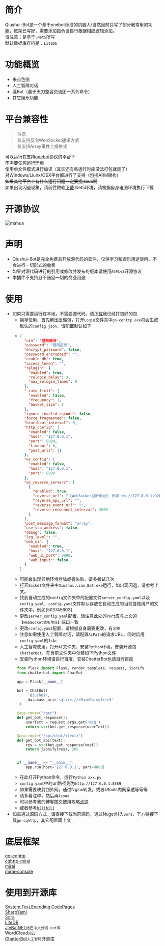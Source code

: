 # 简介
Qiushui-Bot是一个基于onebot标准的机器人/当然目前只写了部分我常用的功能，框架已写好，需要添加指令请自行根据相应逻辑添加。<br />
请注意：是基于`.Net5`所写<br />
默认数据库存档是：`LiteDb`
# 功能概览
* 来点色图
* 人工智障对话
* 莲Bot（基于天刀整容交流团一系列命令）
* 其它娱乐功能
# 平台兼容性
>注意<br />
>仅支持反向WebSocket通讯方式<br />
>仅支持Array事件上报格式<br />

可以运行在支持[onebot](https://github.com/howmanybots/onebot)协议的平台下<br />
不需要任何运行环境<br />
使用单文件模式进行编译（其实还有些运行时库没法打包就是了）<br />
对Windows/Liunx/OSX平台都进行了支持（包括ARM架构）<br />
~~如果其他平台上有什么运行问题一定要提issue啊~~<br />
如果出现闪退现象，请前往微软[下载](https://dotnet.microsoft.com/download).Net5环境，请根据自身电脑环境执行下载
# 开源协议
![mahua](https://camo.githubusercontent.com/3bd1dd6998bcac11dad3430fc4213d8f979b5b133b0e8f66018917be06e3f8f7/68747470733a2f2f696d672e736869656c64732e696f2f6769746875622f6c6963656e73652f434247616e2f537569736569426f743f7374796c653d666f722d7468652d6261646765)
# 声明
* Qiushui-Bot是完全免费且开放源代码的软件，仅供学习和娱乐用途使用，不会进行一切形式的收费
* 如果对源代码进行的引用或修改并发布的版本请使用`AGPLv3`开源协议
* 本插件不支持且不鼓励一切的商业用途
# 使用
* 如果只需要运行在本地，不需要源代码，请[下载](https://changqing-1253469534.cos.ap-chengdu.myqcloud.com/Release.rar)我已经打包好的包
  * 简单使用，首先解压压缩包，打开`Login`文件夹中`go-cqhttp.exe`将会生成默认的`config.json`，请配置默认如下
  * ```Json
    {
      "uin": '登陆账号',
      "password": "登陆密码",
      "encrypt_password": false,
      "password_encrypted": "",
      "enable_db": true,
      "access_token": "",
      "relogin": {
        "enabled": true,
        "relogin_delay": 3,
        "max_relogin_times": 0
      },
      "_rate_limit": {
        "enabled": false,
        "frequency": 1,
        "bucket_size": 1
      },
      "ignore_invalid_cqcode": false,
      "force_fragmented": false,
      "heartbeat_interval": 0,
      "http_config": {
        "enabled": false,
        "host": "127.0.0.1",
        "port": 8080,
        "timeout": 0,
        "post_urls": {}
      },
      "ws_config": {
        "enabled": false,
        "host": "127.0.0.1",
        "port": 8080
      },
      "ws_reverse_servers": [
        {
          "enabled": true,
          "reverse_url": "【WebSocket监听地址】 例如 ws://127.0.0.1:9200",
          "reverse_api_url": "",
          "reverse_event_url": "",
          "reverse_reconnect_interval": 3000
        }
      ],
      "post_message_format": "array",
      "use_sso_address": false,
      "debug": false,
      "log_level": "",
      "web_ui": {
        "enabled": true,
        "host": "127.0.0.1",
        "web_ui_port": 9999,
        "web_input": false
      }
    }
    ```
  * 可能会出现异地环境登陆或者失败，请多尝试几次
  * 打开`Socket`文件夹中`Qiushui.Lian.Bot.exe`运行，如出现闪退，请参考上文。
  * 找到自动生成的`config`文件夹中的配置文件`server_config.yaml`以及`config.yaml`，`config.yaml`文件默认存放在自动生成的当前登陆用户的文件夹中，例如[503745803]
  * 更改`server_config.yaml`配置，请注意此处的`Port`应与上文的`【WebSocket监听地址】`端口一致
  * 更改`config.yaml`配置，请根据自身需要更改，有`注释`
  * 注意如需使用人工智障对话，请配置`AiPath`的请求URL，同时启用`config.yaml`的`IsAi`
  * 人工智障使用，打开`AI`文件夹，安装`Python`环境，安装开源包`ChatterBot`，在当前文件夹中创建如下Python文件
   * 安装Python环境请自行百度，安装ChatterBot也请自行百度
    ``` Python
      from flask import Flask, render_template, request, jsonify
      from chatterbot import ChatBot

      app = Flask(__name__)

      bot = ChatBot(
           'Qiushui',
           database_uri='sqlite:///MainDb.sqlite3'
       )

      @app.route("/get")
      def get_bot_response():
          userText = request.args.get('msg')
          return str(bot.get_response(userText))

      @app.route("/api/chat/<text>")
      def get_bot_api(text):
          res = str(bot.get_response(text))
          return jsonify(res), 200


      if __name__ == "__main__":
          app.run(host='127.0.0.1', port=8889)
    ```
    * 在此打开Python命令，运行`Python xxx.py`<br />
    * `config.yaml`中的url路径则为`http://127.0.0.1:8889`
    * 如果需要映射到外网，通过Nginx转发，或者Utools内网穿透等等等
  * 请多看注释，然后再`Issue`
  * 可以参考我的博客图文使用攻略[点这](https://www.qiubb.com)
  * 或者参考[`bilibili`](https://b23.tv/dAwA7S)
* 如需通过源码方式，请直接下载当前源码，通过Nuget引入`Sora`，下方链接下载`go-cqhttp`，其它配置同上文
# 底层框架
[go-cqhttp](https://github.com/Mrs4s/go-cqhttp)<br />
[cqhttp-mirai](https://github.com/yyuueexxiinngg/cqhttp-mirai)<br />
[mirai](https://github.com/mamoe/mirai)<br />
[mirai-console](https://github.com/mamoe/mirai-console)
# 使用到开源库
[System.Text.Encoding.CodePages](https://github.com/dotnet/runtime/tree/master/src/libraries/System.Text.Encoding.CodePages)<br />
[SharpYaml](https://github.com/xoofx/SharpYaml)<br />
[Sora](https://github.com/Yukari316/Sora)<br />
[LiteDB](https://www.litedb.org/)<br />
[JieBa.NET](https://github.com/anderscui/jieba.NET)`结巴中文分词.net库`<br />
[WordCloud](https://github.com/amueller/word_cloud)`词云`<br />
[ChatterBot](https://github.com/gunthercox/ChatterBot)`人工智障`开源库
